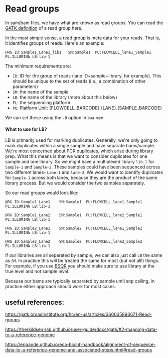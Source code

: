 # Read groups

In sam/bam files, we have what are known as read groups. You can read the [GATK definition](https://gatk.broadinstitute.org/hc/en-us/articles/360035890671-Read-groups) of a read group here. 

In the most simple sense, a read group is meta data for your reads. That is, it identifies groups of reads. Here's an example:

```
@RG	ID:Sample1_Lane1_lib1	SM:Sample1	PU:FLOWCELL_lane1_Sample1	PL:ILLUMINA	LB:lib-1

```

The minimum requirements are:
- `ID`: ID for the group of reads (lane ID+sample+library, for example). This should be unique to the set of reads (i.e., a combination of other parameters)
- `SM`: the name of the sample
- `LB`: the name of the library (more about this below)
- `PL`: the sequencing platform
- `PU`: Platform Unit:  {FLOWCELL_BARCODE}.{LANE}.{SAMPLE_BARCODE}

We can set these using the `-R` option in `bwa mem`


#### What to use for LB? 

LB is primarily used for marking duplicates. Generally, we're only going to mark duplicates within a single sample and have separate bams/sample. We're most concerned about PCR duplicates, which arise during library prep. What this means is that we want to consider duplicates for one sample and one library. So we might have a multiplexed library `lib-1` for `Sample-1` and `Sample-2`. These samples could have been sequenced across two different lanes- `Lane-1` and `lane-2`. We would want to identify duplicates for `Sample-1` across both lanes, because they are the product of the same library process. But we would consider the two samples separately. 

So our read groups would look like:

```
@RG	ID:Sample1_Lane1	SM:Sample1	PU:FLOWCELL_lane1_Sample1	PL:ILLUMINA	LB:lib-1

@RG	ID:Sample1_Lane2	SM:Sample1	PU:FLOWCELL_lane2_Sample1	PL:ILLUMINA	LB:lib-1

@RG	ID:Sample2_Lane1	SM:Sample2	PU:FLOWCELL_lane1_Sample2	PL:ILLUMINA	LB:lib-1

@RG	ID:Sample2_Lane2	SM:Sample2	PU:FLOWCELL_lane2_Sample2	PL:ILLUMINA	LB:lib-1

```

If our libraries are all separated by sample, we can also just call `LB` the same as `SM`. In practice this will be treated the same for most (but not all!) things. For example, if you use [BSQR](https://gatk.broadinstitute.org/hc/en-us/articles/360035890531-Base-Quality-Score-Recalibration-BQSR) you should make sure to use library at the true level and not sample level. 

Because our bams are typically separated by sample until snp calling, in practice either approach should work for most cases. 


## useful references:

https://gatk.broadinstitute.org/hc/en-us/articles/360035890671-Read-groups

https://therkildsen-lab.github.io/user-guide/docs/gatk/#2-mapping-data-to-a-reference-genome

https://eriqande.github.io/eca-bioinf-handbook/alignment-of-sequence-data-to-a-reference-genome-and-associated-steps.html#read-groups
